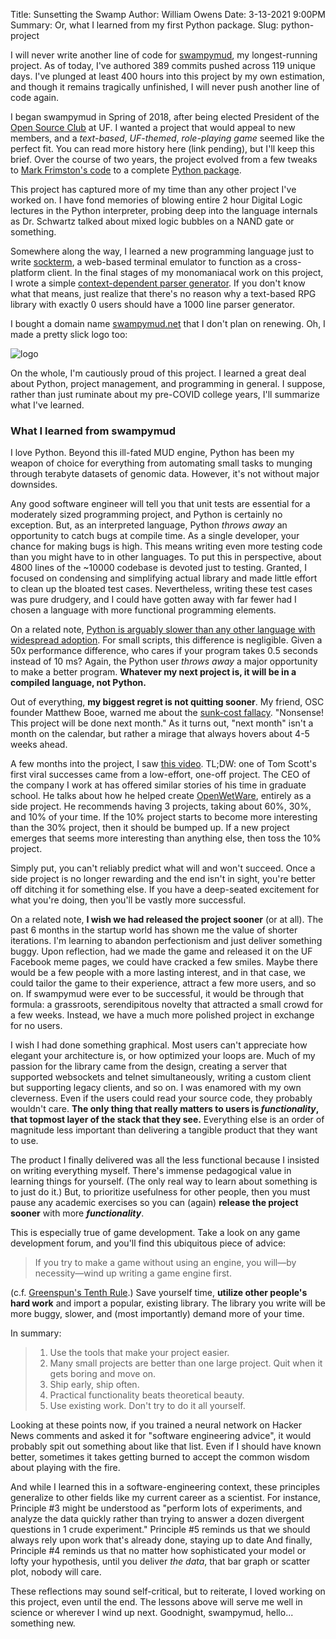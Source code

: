 Title: Sunsetting the Swamp
Author: William Owens
Date: 3-13-2021 9:00PM
Summary: Or, what I learned from my first Python package.
Slug: python-project

I will never write another line of code for [swampymud](https://github.com/ufosc/swampymud), my longest-running project.
As of today, I've authored 389 commits pushed across 119 unique days.
I've plunged at least 400 hours into this project by my own estimation, and though it remains tragically unfinished, I will never push another line of code again.

I began swampymud in Spring of 2018, after being elected President of the [Open Source Club](https://ufopensource.club) at UF.
I wanted a project that would appeal to new members, and a *text-based*, *UF-themed*, *role-playing game* seemed like the perfect fit.
You can read more history here (link pending), but I'll keep this brief.
Over the course of two years, the project evolved from a few tweaks to [Mark Frimston's code](https://github.com/Frimkron/mud-pi) to a complete [Python package](https://pypi.org/project/swampymud/).

This project has captured more of my time than any other project I've worked on.
I have fond memories of blowing entire 2 hour Digital Logic lectures in the Python interpreter, probing deep into the language internals as Dr. Schwartz talked about mixed logic bubbles on a NAND gate or something.

Somewhere along the way, I learned a new programming language just to write [sockterm](https://github.com/wsowens/sockterm), a web-based terminal emulator to function as a cross-platform client.
In the final stages of my monomaniacal work on this project, I wrote a simple [context-dependent parser generator](https://github.com/ufosc/swampymud/blob/fe5bfa683e63370c3db14f6fa9b6c1bb088b3627/swampymud/util/parser.py).
If you don't know what that means, just realize that there's no reason why a text-based RPG library with exactly 0 users should have a 1000 line parser generator.

I bought a domain name [swampymud.net](https://swampymud.net) that I don't plan on renewing.
Oh, I made a pretty slick logo too:

![logo](https://raw.githubusercontent.com/ufosc/swampymud/2e28f9db1f0f4e1c4aafccdf7f58bf2a22b82366/images/sm_logo_animated.svg)

On the whole, I'm cautiously proud of this project.
I learned a great deal about Python, project management, and programming in general.
I suppose, rather than just ruminate about my pre-COVID college years, I'll summarize what I've learned.

### What I learned from swampymud

I love Python.
Beyond this ill-fated MUD engine, Python has been my weapon of choice for everything from automating small tasks to munging through terabyte datasets of genomic data.
However, it's not without major downsides.

Any good software engineer will tell you that unit tests are essential for a moderately sized programming project, and Python is certainly no exception.
But, as an interpreted language, Python *throws away* an opportunity to catch bugs at compile time.
As a single developer, your chance for making bugs is high.
This means writing even more testing code than you might have to in other languages.
To put this in perspective, about 4800 lines of the ~10000 codebase is devoted just to testing.
Granted, I focused on condensing and simplifying actual library and made little effort to clean up the bloated test cases.
Nevertheless, writing these test cases was pure drudgery, and I could have gotten away with far fewer had I chosen a language with more functional programming elements.

On a related note, [Python is arguably slower than any other language with widespread adoption](https://benchmarksgame-team.pages.debian.net/benchmarksgame/fastest/python3-go.html).
For small scripts, this difference is negligible.
Given a 50x performance difference, who cares if your program takes 0.5 seconds instead of 10 ms?
Again, the Python user *throws away* a major opportunity to make a better program. **Whatever my next project is, it will be in a compiled language, not Python.**

Out of everything, **my biggest regret is not quitting sooner**.
My friend, OSC founder Matthew Booe, warned me about the [sunk-cost fallacy](https://en.wikipedia.org/wiki/Sunk_cost#Fallacy_effect).
"Nonsense! This project will be done next month."
As it turns out, "next month" isn't a month on the calendar, but rather a mirage that always hovers about 4-5 weeks ahead.

A few months into the project, I saw [this video](https://youtu.be/3tO3h9APNbM).
TL;DW: one of Tom Scott's first viral successes came from a low-effort, one-off project.
The CEO of the company I work at has offered similar stories of his time in graduate school.
He talks about how he helped create [OpenWetWare](https://openwetware.org/wiki/Main_Page), entirely as a side project.
He recommends having 3 projects, taking about 60%, 30%, and 10% of your time.
If the 10% project starts to become more interesting than the 30% project, then it should be bumped up.
If a new project emerges that seems more interesting than anything else, then toss the 10% project.

Simply put, you can't reliably predict what will and won't succeed.
Once a side project is no longer rewarding and the end isn't in sight, you're better off ditching it for something else.
If you have a deep-seated excitement for what you're doing, then you'll be vastly more successful.

On a related note, **I wish we had released the project sooner** (or at all).
The past 6 months in the startup world has shown me the value of shorter iterations.
I'm learning to abandon perfectionism and just deliver something buggy.
Upon reflection, had we made the game and released it on the UF Facebook meme pages, we could have cracked a few smiles.
Maybe there would be a few people with a more lasting interest, and in that case, we could tailor the game to their experience, attract a few more users, and so on.
If swampymud were ever to be successful, it would be through that formula: a grassroots, serendipitous novelty that attracted a small crowd for a few weeks. 
Instead, we have a much more polished project in exchange for no users.

I wish I had done something graphical.
Most users can't appreciate how elegant your architecture is, or how optimized your loops are.
Much of my passion for the library came from the design, creating a server that supported websockets and telnet simultaneously, writing a custom client but supporting legacy clients, and so on.
I was enamored with my own cleverness.
Even if the users could read your source code, they probably wouldn't care. 
**The only thing that really matters to users is *functionality*, that topmost layer of the stack that they see.**
Everything else is an order of magnitude less important than delivering a tangible product that they want to use.

The product I finally delivered was all the less functional because I insisted on writing everything myself.
There's immense pedagogical value in learning things for yourself.
(The only real way to learn about something is to just do it.)
But, to prioritize usefulness for other people, then you must pause any academic exercises so you can (again) **release the project sooner** with more ***functionality***.

This is especially true of game development.
Take a look on any game development forum, and you'll find this ubiquitous piece of advice:

> If you try to make a game without using an engine, you will⁠—by necessity⁠—wind up writing a game engine first.

(c.f. [Greenspun's Tenth Rule](https://en.wikipedia.org/wiki/Greenspun%27s_tenth_rule).)
Save yourself time, **utilize other people's hard work** and import a popular, existing library.
The library you write will be more buggy, slower, and (most importantly) demand more of your time.

In summary:

> 1. Use the tools that make your project easier.
> 2. Many small projects are better than one large project. Quit when it gets boring and move on.
> 3. Ship early, ship often.
> 4. Practical functionality beats theoretical beauty.
> 5. Use existing work. Don't try to do it all yourself.

Looking at these points now, if you trained a neural network on Hacker News comments and asked it for "software engineering advice", it would probably spit out something about like that list.
Even if I should have known better, sometimes it takes getting burned to accept the common wisdom about playing with the fire.

And while I learned this in a software-engineering context, these principles generalize to other fields like my current career as a scientist.
For instance, Principle #3 might be understood as "perform lots of experiments, and analyze the data quickly rather than trying to answer a dozen divergent questions in 1 crude experiment."
Principle #5 reminds us that we should always rely upon work that's already done, staying up to date  And finally, Principle #4 reminds us that no matter how sophisticated your model or lofty your hypothesis, until you deliver *the data*, that bar graph or scatter plot, nobody will care.

These reflections may sound self-critical, but to reiterate, I loved working on this project, even until the end.
The lessons above will serve me well in science or wherever I wind up next.
Goodnight, swampymud, hello... something new.
